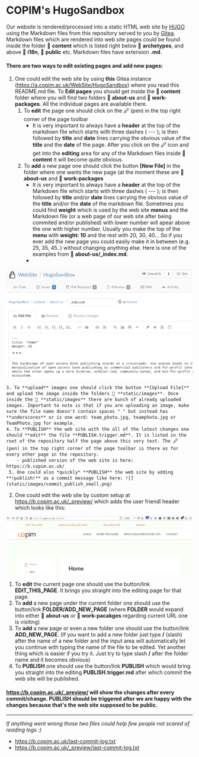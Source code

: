 # COPIM's HugoSandbox

Our website is rendered/processed into a static HTML web site by [HUGO](https://gohugo.io/) using the Markdown files from this repository served to you by [Gitea](https://gitea.io/). Markdown files which are rendered into web site pages could be found inside the folder 📁 **content** which is listed right below 📁 **archetypes**, and above 📁 **i18n**, 📁 **public** etc. Markdown files have extension **.md**. 

#### There are two ways to edit existing pages and add new pages:

1.  One could edit the web site by using **this** Gitea instance (https://a.copim.ac.uk/WebSite/HugoSandbox) where you read this README.md file. To **Edit pages** you should get inside the 📁 **content** folder where you will find two folders 📁 **about-us** and 📁 **work-packages**. All the individual pages are available there.
    1. To **edit** the page one should click on the 🖉 (pen) in the top right corner of the page toolbar
        - It is very important to always have a **header** at the top of the markdown file which starts with three dashes ( --- ); is then followed by **title** and **date** lines carrying the obvious value of the **title** and the **date** of the page. After you click on  the 🖉 icon and get into the **editing** area for any of the Markdown files inside 📁 **content** it will become quite obvious.
    2. To **add** a new page one should click the button **[New File]** in the folder where one wants the new page (at the moment these are 📁 **about-us** and 📁 **work-packages**
        - It is very important to always have a **header** at the top of the Markdown file which starts with three dashes ( --- ); is then followed by **title** and/or **date** lines carrying the obvious value of the **title** and/or the **date** of the markdown file. Sometimes you could find **weight** which is used by the web site **menus** and the Markdown file (or a web page of our web site after being commited and/or published) with lower number will apear above the one with higher number. Usually you make the top of the **menu** with **weight: 10** and the rest with 20, 30, 40... So if you ever add the new page you could easily make it in between (e.g. 25, 35, 45..) without changing anything else. Here is one of the examples from 📁 **about-us/_index.md**.
        - 
![](static/images/front_matter.png)

    3. To **upload** images one should click the button **[Upload File]** and upload the image inside the folders 📁 **static/images**. Once inside the 📁 **static/images** there are bunch of already uploaded images. Important to note is that if you are uploading an image, make sure the file name doesn't contain spaces " " but instead has **underscores** or is one word: team_photo.jpg, teamphoto.jpg or TeamPhoto.jpg for example.
    4. To **PUBLISH** the web site with the all of the latest changes one should **edit** the file **PUBLISH.trigger.md**. It is listed in the root of the repository half the page above this very text. The 🖉 (pen) in the top right corner of the page toolbar is there as for every other page in the repository.
        - published version of the web site is here: https://b.copim.ac.uk/
     5. One could also *quickly* **PUBLISH** the web site by adding **!publish!** as a commit message like here: ![](static/images/commit_publish_small.png)


2. One could edit the web site by custom setup at https://b.copim.ac.uk/_preview/ which adds the user friendl header which looks like this:

![](static/images/preview_header_small.png)
  1. To **edit** the current page one should use the button/link **EDIT_THIS_PAGE**. It brings you straight into the editing page for that page.
  2. To **add** a new page under the current folder one should use the button/link **FOLDER/ADD_NEW_PAGE** (where **FOLDER** would expand into either 📁 **about-us** or 📁 **work-pacakges** regarding current URL one is visiting)
  3. To **add** a new page or even a new folder one should use the button/link **ADD_NEW_PAGE**. (If you want to add a new folder just type **/** (slash) after the name of a new folder and the input area will automatically let you continue with typing the name of the file to be edited. Yet another thing which is easier if you try it. Just try to type slash **/** after the folder name and it becomes obvious)  
  4. To **PUBLISH** one should use the button/link **PUBLISH** which would bring you straight into the editing **PUBLISH.trigger.md** after which commit the web site will be published.

#### https://b.copim.ac.uk/_preview/ will show the changes after every commit/change. PUBLISH should be triggered after we are happy with the changes because that's the web site supposed to be public.

---

*If anything went wrong those two files could help few people not scared of reading logs :)*

- https://b.copim.ac.uk/last-commit-log.txt
- https://b.copim.ac.uk/_preview/last-commit-log.txt
